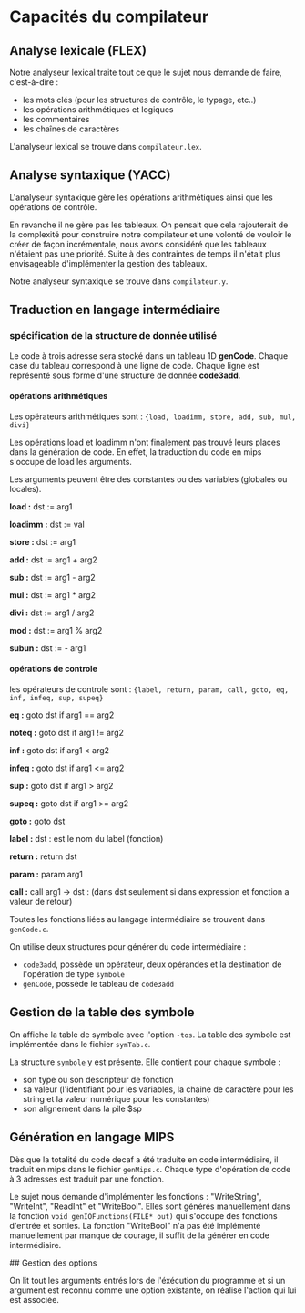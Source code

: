 # Capacités du compilateur



## Analyse lexicale (FLEX)

Notre analyseur lexical traite tout ce que le sujet nous demande de faire, c'est-à-dire :

- les mots clés (pour les structures de contrôle, le typage, etc..)
- les opérations arithmétiques et logiques
- les commentaires
- les chaînes de caractères

L'analyseur lexical se trouve dans `compilateur.lex`.



## Analyse syntaxique (YACC)

L'analyseur syntaxique gère les opérations arithmétiques ainsi que les opérations de contrôle.

En revanche il ne gère pas les tableaux. On pensait que cela rajouterait  de la complexité pour construire notre compilateur et une volonté de vouloir le créer de façon incrémentale, nous avons considéré que les tableaux n'étaient pas une priorité. Suite à des contraintes de temps il n'était plus envisageable d'implémenter la gestion des tableaux.

Notre analyseur syntaxique se trouve dans `compilateur.y`.



## Traduction en langage intermédiaire

### spécification de la structure de donnée utilisé

Le code à trois adresse sera stocké dans un tableau 1D **genCode**.
Chaque case du tableau correspond à une ligne de code.
Chaque ligne est représenté sous forme d'une structure de donnée **code3add**.



#### opérations arithmétiques

Les opérateurs arithmétiques sont :
`{load, loadimm, store, add, sub, mul, divi}`

Les opérations load et loadimm n'ont finalement pas trouvé leurs places dans la génération de code. 
En effet, la traduction du code en mips s'occupe de load les arguments.

Les arguments peuvent être des constantes ou des variables (globales ou locales).

**load :** dst := arg1

**loadimm :** dst := val 

**store :** dst := arg1

**add :** dst := arg1 + arg2

**sub :** dst := arg1 - arg2

**mul :** dst := arg1 * arg2

**divi :** dst := arg1 / arg2

**mod :** dst := arg1 % arg2

**subun :** dst := - arg1

#### opérations de controle

les opérateurs de controle sont :
`{label, return, param, call, goto, eq, inf, infeq, sup, supeq}`

**eq :** goto dst if arg1 == arg2

**noteq :** goto dst if arg1 != arg2

**inf :** goto dst if arg1 < arg2

**infeq :** goto dst if arg1 <= arg2

**sup :** goto dst if arg1 > arg2

**supeq :** goto dst if arg1 >= arg2

**goto :** goto dst

**label :** dst : est le nom du label (fonction)

**return :** return dst

**param :** param arg1

**call :** call arg1 -> dst : (dans dst seulement si dans expression et fonction a valeur de retour)



Toutes les fonctions liées au langage intermédiaire se trouvent dans `genCode.c`.

On utilise deux structures pour générer du code intermédiaire : 

- `code3add`, possède un opérateur, deux opérandes et la destination de l'opération de type `symbole`
- `genCode`, possède le tableau de `code3add`



## Gestion de la table des symbole

On affiche la table de symbole avec l'option `-tos`.
La table des symbole est implémentée dans le fichier `symTab.c`.

La structure `symbole` y est présente. Elle contient pour chaque symbole :
- son type ou son descripteur de fonction
- sa valeur (l'identifiant pour les variables, la chaine de caractère pour les string et la valeur numérique pour les constantes)
- son alignement dans la pile $sp



## Génération en langage MIPS

Dès que la totalité du code decaf a été traduite en code intermédiaire, il traduit en mips dans le fichier `genMips.c`. 
Chaque type d'opération de code à 3 adresses est traduit par une fonction.

Le sujet nous demande d'implémenter les fonctions : "WriteString", "WriteInt", "ReadInt" et "WriteBool". Elles sont générés manuellement dans la fonction `void genIOFunctions(FILE* out)` qui s'occupe des fonctions d'entrée et sorties. La fonction "WriteBool" n'a pas été implémenté manuellement par manque de courage, il suffit de la générer en code intermédiaire.



## Gestion des options

On lit tout les arguments entrés lors de l'éxécution du programme et si un argument est reconnu comme une option existante, on réalise l'action qui lui est associée.
